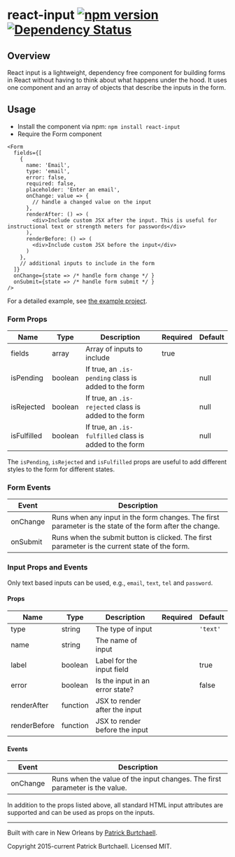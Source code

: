 # react-input [![npm version](https://badge.fury.io/js/react-input.svg)](http://badge.fury.io/js/react-input) [![Dependency Status](https://david-dm.org/pburtchaell/react-classes.svg)](https://david-dm.org/pburtchaell/react-input)

## Overview

React input is a lightweight, dependency free component for building forms in React without having to think about what happens under the hood. It uses one component and an array of objects that describe the inputs in the form.

## Usage

- Install the component via npm: `npm install react-input`
- Require the Form component

```
<Form
  fields={[
    {
      name: 'Email',
      type: 'email',
      error: false,
      required: false,
      placeholder: 'Enter an email',
      onChange: value => {
        // handle a changed value on the input
      },
      renderAfter: () => (
        <div>Include custom JSX after the input. This is useful for instructional text or strength meters for passwords</div>
      ),
      renderBefore: () => (
        <div>Include custom JSX before the input</div>
      )
    },
    // additional inputs to include in the form
  ]}
  onChange={state => /* handle form change */ }
  onSubmit={state => /* handle form submit */ }
/>
```

For a detailed example, see [the example project](/example).

### Form Props

| Name        | Type     | Description                                              | Required  | Default  |
|-------------|----------|----------------------------------------------------------|---------- |----------|
| fields      | array    | Array of inputs to include                               | true      |          |
| isPending   | boolean  | If true, an `.is-pending` class is added to the form     |           | null     |
| isRejected  | boolean  | If true, an `.is-rejected` class is added to the form    |           | null     |
| isFulfilled | boolean  | If true, an `.is-fulfilled` class is added to the form   |           | null     |

The `isPending`, `isRejected` and `isFulfilled` props are useful to add different styles to the form for different states.

### Form Events

| Event     | Description                                                                                             |
|---------  |---------------------------------------------------------------------------------------------------------|
| onChange  | Runs when any input in the form changes. The first parameter is the state of the form after the change. |
| onSubmit  | Runs when the submit button is clicked. The first parameter is the current state of the form.           |

### Input Props and Events

Only text based inputs can be used, e.g., `email`, `text`, `tel` and `password`.

#### Props

| Name         | Type     | Description                     | Required  | Default  |
|--------------|----------|---------------------------------|---------- |----------|
| type         | string   | The type of input               |           |`'text'`  |
| name         | string   | The name of input               |           |          |
| label        | boolean  | Label for the input field       |           | true     |
| error        | boolean  | Is the input in an error state? |           | false    |
| renderAfter  | function | JSX to render after the input   |           |          |
| renderBefore | function | JSX to render before the input  |           |          |

#### Events

| Event     | Description                                                                 |
|---------  |-----------------------------------------------------------------------------|
| onChange  | Runs when the value of the input changes. The first parameter is the value. |

In addition to the props listed above, all standard HTML input attributes are supported and can be used as props on the inputs.

---
Built with care in New Orleans by [Patrick Burtchaell](http://twitter.com/pburtchaell).

Copyright 2015-current Patrick Burtchaell. Licensed MIT.
